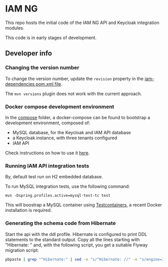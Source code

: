 # IAM NG

This repo hosts the initial code of the IAM NG API and Keycloak integration
modules.

This code is in early stages of development.


## Developer info

### Changing the version number

To change the version number, update the `revision` property in the
[iam-dependencies pom.xml file](./project/iam-dependencies/pom.xml).

The `mvn versions` plugin does not work with the current approach.

### Docker compose development environment

In the [compose](./compose) folder, a docker-compose can be found
to bootstrap a development environment, composed of:

- MySQL database, for the Keycloak and IAM API database
- a Keycloak instance, with three tenants configured
- IAM API

Check instructions on how to use it [here](./compose/README.md).

### Running IAM API integration tests

By, default test run on H2 embedded database.

To run MySQL integration tests, use the following command:

```
mvn -Dspring.profiles.active=mysql-test-tc test
```

This will boostrap a MySQL container using [Testcontainers][testcontainers],
a recent Docker installation is required.

### Generating the schema code from Hibernate

Start the api with the ddl profile.
Hibernate is configured to print DDL statements to the standard output.
Copy all the lines starting with "Hibernate: " and, with the following 
script, you get a suitable Flyway migration script:

```bash
pbpaste | grep "^Hibernate:" | sed -e "s/^Hibernate: //" -e "s/engine=InnoDB//" | sed "s/$/;/" | grep -v drop | pbcopy
```


[testcontainers]: https://www.testcontainers.org/

